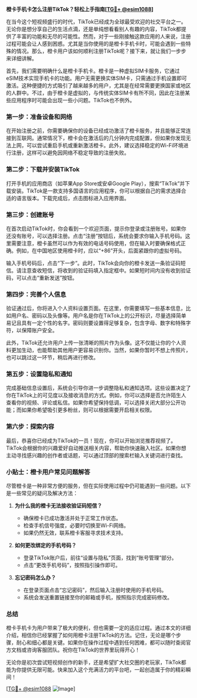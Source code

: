 **橙卡手机卡怎么注册TikTok？轻松上手指南[[TG💪+ @esim1088](https://t.me/s/esim1088)]**

在当今这个短视频盛行的时代，TikTok已经成为全球最受欢迎的社交平台之一。无论你是想分享自己的生活点滴，还是单纯想看看别人有趣的内容，TikTok都提供了丰富的功能和无尽的可能性。然而，对于一些刚接触这款应用的人来说，注册过程可能会让人感到困惑。尤其是当你使用的是橙卡手机卡时，可能会遇到一些特殊的情况。那么，橙卡用户该如何顺利注册TikTok呢？接下来，就让我们一步步来详细讲解。

首先，我们需要明确什么是橙卡手机卡。橙卡是一种虚拟SIM卡服务，它通过eSIM技术实现手机卡的功能。用户无需更换实体SIM卡，只需通过手机设置即可激活。这种便捷的方式吸引了越来越多的用户，尤其是在经常需要更换国家或地区的人群中。不过，由于橙卡是虚拟的，与传统实体SIM卡有所不同，因此在注册某些应用程序时可能会出现一些小问题。TikTok也不例外。

### 第一步：准备设备和网络

在开始注册之前，你需要确保你的设备已经成功激活了橙卡服务，并且能够正常连接到互联网。通常情况下，橙卡会在激活后的几分钟内完成配置，但如果你发现无法上网，可以尝试重启手机或重新激活橙卡。此外，建议选择稳定的Wi-Fi环境进行注册，这样可以避免因网络不稳定导致的注册失败。

### 第二步：下载并安装TikTok

打开手机的应用商店（如苹果App Store或安卓Google Play），搜索“TikTok”并下载安装。TikTok是一款支持多国语言的应用程序，你可以根据自己的需求选择合适的语言版本。下载完成后，点击图标进入应用界面。

### 第三步：创建账号

在首次启动TikTok时，你会看到一个欢迎页面，提示你登录或注册账号。如果你还没有账号，可以选择注册。点击“注册”按钮后，系统会要求你输入手机号码。这里需要注意，橙卡虽然可以作为有效的电话号码使用，但在输入时要确保格式正确。例如，在中国地区使用橙卡时，应以“+86”开头，后面紧跟你的虚拟号码。

输入手机号码后，点击“下一步”。此时，TikTok会向你的橙卡发送一条验证码短信。请注意查收短信，将收到的验证码填入指定框中。如果短时间内没有收到验证码，可以点击“重新发送”按钮。

### 第四步：完善个人信息

验证通过后，你将进入个人资料设置页面。在这里，你需要填写一些基本信息，比如用户名、密码以及头像等。用户名是你在TikTok上的公开标识，尽量选择简单易记且具有一定个性的名字。密码则要设置得足够复杂，包含字母、数字和特殊字符，以保障账户安全。

此外，TikTok还允许用户上传一张清晰的照片作为头像。这不仅能让你的个人资料更加生动，也能帮助其他用户更容易识别你。当然，如果你暂时不想上传照片，也可以跳过这一环节，稍后再进行修改。

### 第五步：设置隐私和通知

完成基础信息设置后，系统会引导你进一步调整隐私和通知选项。这些设置决定了你在TikTok上的可见度以及接收消息的方式。例如，你可以选择是否允许陌生人查看你的视频、评论或私信。如果你希望保持低调，可以选择关闭大部分公开功能；而如果你希望吸引更多粉丝，则可以根据需要开启相关权限。

### 第六步：探索内容

最后，恭喜你已经成为TikTok的一员！现在，你可以开始浏览推荐视频了。TikTok会根据你的兴趣爱好自动推送相关内容，帮助你快速融入社区。如果你想主动寻找感兴趣的创作者或话题，可以通过顶部的搜索栏输入关键词进行查找。

### 小贴士：橙卡用户常见问题解答

尽管橙卡是一种非常方便的服务，但在实际使用过程中仍可能遇到一些问题。以下是一些常见的疑问及解决方法：

1. **为什么我的橙卡无法接收验证码短信？**
   - 确保橙卡已成功激活并处于正常工作状态。
   - 检查手机信号强度，必要时切换至Wi-Fi网络。
   - 如果仍然无效，联系橙卡客服寻求技术支持。

2. **如何更改绑定的手机号码？**
   - 登录TikTok账户后，前往“设置与隐私”页面，找到“账号管理”部分。
   - 点击“更改手机号码”，按照指引操作即可。

3. **忘记密码怎么办？**
   - 在登录页面点击“忘记密码”，然后输入注册时使用的手机号码。
   - 系统会发送重置链接至你的邮箱或手机，按照指示完成密码修改。

### 总结

橙卡手机卡为用户带来了极大的便利，但也需要一定的适应过程。通过本文的详细介绍，相信你已经掌握了如何用橙卡注册TikTok的方法。记住，无论是哪个步骤，耐心和细心都是关键。如果你在操作过程中遇到任何困难，都可以随时查阅官方文档或咨询客服团队。祝你在TikTok的世界里玩得开心！

无论你是初次尝试短视频创作的新手，还是希望扩大社交圈的老玩家，TikTok都能为你提供无限可能。快来加入这个充满活力的平台吧，一起创造属于你的精彩瞬间！

[[TG💪+ @esim1088](https://t.me/s/esim1088) ![Image](https://i.postimg.cc/4NQfJmqS/Snipaste-2025-05-13-00-14-12.png)]
